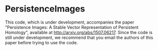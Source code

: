 # PersistenceImages
This code, which is under development, accompanies the paper "Persistence Images: A Stable Vector Representation of Persistent Homology", available at http://arxiv.org/abs/1507.06217. Since the code is still under development, we recommend that you email the authors of this paper before trying to use the code.
